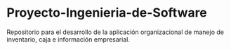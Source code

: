 # Proyecto-Ingenieria-de-Software
Repositorio para el desarrollo de la aplicación organizacional de manejo de inventario, caja e información empresarial.

